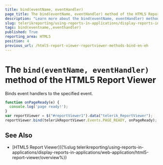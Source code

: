 ```yaml
---
title: bind(eventName, eventHandler)
page_title: The bind(eventName, eventHandler) method of the HTML5 Report Viewer
description: "Learn more about the bind(eventName, eventHandler) method of the Telerik Reporting HTML5 Report Viewer and how to use it to customize the viewer's behavior."
slug: telerikreporting/using-reports-in-applications/display-reports-in-applications/web-application/html5-report-viewer/api-reference/reportviewer/methods/bind(eventname,-eventhandler)
tags: bind(eventname,,eventhandler)
published: True
reporting_area: HTML5
position: 4
previous_url: /html5-report-viewer-reportviewer-methods-bind-en-eh
---
```


# The `bind(eventName, eventHandler)` method of the HTML5 Report Viewer

Binds event handlers to the specified event.

````JavaScript
function onPageReady(e) {
  console.log('page ready!');
}
var reportViewer = $("#reportViewer1").data("telerik_ReportViewer");
reportViewer.bind(telerikReportViewer.Events.PAGE_READY, onPageReady);
````


## See Also

* [HTML5 Report Viewer]({%slug telerikreporting/using-reports-in-applications/display-reports-in-applications/web-application/html5-report-viewer/overview%})
